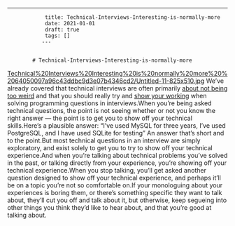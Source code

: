 ---
                title: Technical-Interviews-Interesting-is-normally-more
                date: 2021-01-01    
                draft: true
                tags: []
               ---


            # Technical-Interviews-Interesting-is-normally-more

[Technical%20Interviews%20Interesting%20is%20normally%20more%20%2064050097a96c43ddbc9d3e07b4346cd2/Untitled-11-825x510.jpg](Technical%20Interviews%20Interesting%20is%20normally%20more%20%2064050097a96c43ddbc9d3e07b4346cd2/Untitled-11-825x510.jpg)
We’ve already covered that technical interviews are often primarily [about not being too weird](https://codeformore.com/can-you-pretend-to-be-normal-for-up-to-two-hours/) and that you should really try and [show your working](https://codeformore.com/technical-interviews-show-working/) when solving programming questions in interviews.When you’re being asked technical questions, the point is not seeing whether or not you know the right answer — the point is to get you to show off your technical skills.Here’s a plausible answer:
“I’ve used MySQL for three years, I’ve used PostgreSQL, and I have used SQLite for testing”
An answer that’s short and to the point.But most technical questions in an interview are simply exploratory, and exist solely to get you to try to show off your technical experience.And when you’re talking about technical problems you’ve solved in the past, or talking directly from your experience, you’re showing off your technical experience.When you stop talking, you’ll get asked another question designed to show off your technical experience, and perhaps it’ll be on a topic you’re not so comfortable on.If your monologuing about your experiences is boring them, or there’s something specific they want to talk about, they’ll cut you off and talk about it, but otherwise, keep segueing into other things you think they’d like to hear about, and that you’re good at talking about.